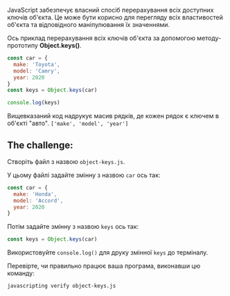 JavaScript забезпечує власний спосіб перерахування всіх доступних ключів об'єкта. Це може бути корисно для перегляду всіх властивостей об'єкта та відповідного маніпулювання їх значеннями.

Ось приклад перерахування всіх ключів об'єкта за допомогою методу-прототипу **Object.keys()**.

```js
const car = {
  make: 'Toyota',
  model: 'Camry',
  year: 2020
}
const keys = Object.keys(car)

console.log(keys)
```

Вищевказаний код надрукує масив рядків, де кожен рядок є ключем в об'єкті "авто". `['make', 'model', 'year']`

## The challenge:

Створіть файл з назвою `object-keys.js`.

У цьому файлі задайте змінну з назвою `car` ось так:

```js
const car = {
  make: 'Honda',
  model: 'Accord',
  year: 2020
}
```

Потім задайте змінну з назвою `keys` ось так:
```js
const keys = Object.keys(car)
```

Використовуйте `console.log()` для друку змінної `keys` до терміналу.

Перевірте, чи правильно працює ваша програма, виконавши цю команду:

```bash
javascripting verify object-keys.js
```
